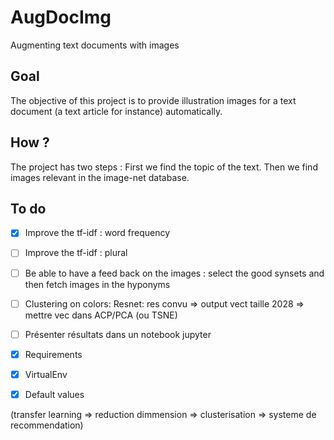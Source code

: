 # AugDocImg

Augmenting text documents with images

## Goal

The objective of this project is to provide illustration images for a text document (a text article for instance) automatically.

## How ?

The project has two steps : First we find the topic of the text. Then we find images relevant in the image-net database.

## To do

- [x] Improve the tf-idf : word frequency
- [ ] Improve the tf-idf : plural
- [ ] Be able to have a feed back on the images : select the good synsets and then fetch images in the hyponyms
- [ ] Clustering on colors: Resnet: res convu => output vect taille 2028 => mettre vec dans ACP/PCA (ou TSNE)
- [ ] Présenter résultats dans un notebook jupyter
- [x] Requirements
- [x] VirtualEnv
- [x] Default values


(transfer learning => reduction dimmension => clusterisation => systeme de recommendation)





